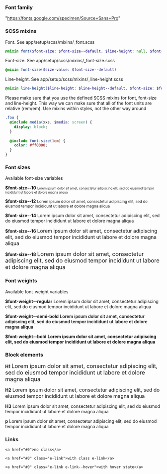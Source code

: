 ### Font family
"https://fonts.google.com/specimen/Source+Sans+Pro"

### SCSS mixins

Font. See app/setup/scss/mixins/_font.scss
```scss
@mixin font($font-size: $font-size--default, $line-height: null, $font-weight: null)
```

Font-size. See app/setup/scss/mixins/_font-size.scss
```scss
@mixin font-size($size-value: $font-size--default)
```

Line-height. See app/setup/scss/mixins/_line-height.scss
```scss
@mixin line-height($line-height: $line-height--default, $font-size: $font-size--default)
```

Please make sure that you use the defined SCSS mixins for font, font-size and line-height.  This way we can make sure that all of the font units are relative (rem/em). Use mixins within styles, not the other way around

```scss
.foo {
  @include media(xxs, $media: screen) {
    display: block;
  }
  
  @include font-size(1em) {
    color: #ff0000;
  }
}
```

### Font sizes
Available font-size variables

**$font-size--10** <html><span style="font-size:10px;">Lorem ipsum dolor sit amet, consectetur adipiscing elit, sed do eiusmod tempor incididunt ut labore et dolore magna aliqua</span></html>

**$font-size--12** <html><span style="font-size:12px;">Lorem ipsum dolor sit amet, consectetur adipiscing elit, sed do eiusmod tempor incididunt ut labore et dolore magna aliqua</span></html>

**$font-size--14** <html><span style="font-size:14px;">Lorem ipsum dolor sit amet, consectetur adipiscing elit, sed do eiusmod tempor incididunt ut labore et dolore magna aliqua</span></html>

**$font-size--16** <html><span style="font-size:16px;">Lorem ipsum dolor sit amet, consectetur adipiscing elit, sed do eiusmod tempor incididunt ut labore et dolore magna aliqua</span></html>

**$font-size--18** <html><span style="font-size:18px;">Lorem ipsum dolor sit amet, consectetur adipiscing elit, sed do eiusmod tempor incididunt ut labore et dolore magna aliqua</span></html>

### Font weights
Available font-weight variables

**$font-weight--regular** <html><span style="font-weight: 400;">Lorem ipsum dolor sit amet, consectetur adipiscing elit, sed do eiusmod tempor incididunt ut labore et dolore magna aliqua</span></html>

**$font-weight--semi-bold** <html><span style="font-weight: 600;">Lorem ipsum dolor sit amet, consectetur adipiscing elit, sed do eiusmod tempor incididunt ut labore et dolore magna aliqua</span></html>

**$font-weight--bold** <html><span style="font-weight: 700;">Lorem ipsum dolor sit amet, consectetur adipiscing elit, sed do eiusmod tempor incididunt ut labore et dolore magna aliqua</span></html>

### Block elements

**H1** <html><span style="font-size: 18px;">Lorem ipsum dolor sit amet, consectetur adipiscing elit, sed do eiusmod tempor incididunt ut labore et dolore magna aliqua</span></html>

**H2** <html><span style="font-size: 16px;">Lorem ipsum dolor sit amet, consectetur adipiscing elit, sed do eiusmod tempor incididunt ut labore et dolore magna aliqua</span></html>

**H3** <html><span style="font-size: 14px;">Lorem ipsum dolor sit amet, consectetur adipiscing elit, sed do eiusmod tempor incididunt ut labore et dolore magna aliqua</span></html>

**p** <html><span style="font-size: 14px;">Lorem ipsum dolor sit amet, consectetur adipiscing elit, sed do eiusmod tempor incididunt ut labore et dolore magna aliqua</span></html>

### Links
```
<a href="#0">no class</a>
```
```
<a href="#0" class="e-link">with class e-link</a>
```
```
<a href="#0" class="e-link e-link--hover">with hover state</a>
```
